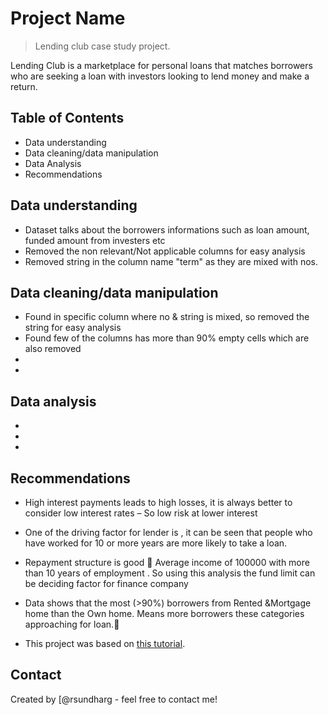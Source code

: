 # Project Name
> Lending club case study project.

Lending Club is a marketplace for personal loans that matches borrowers who are seeking a loan with investors looking to lend money and make a return. 


## Table of Contents
* Data understanding 
* Data cleaning/data manipulation
* Data Analysis
* Recommendations



## Data understanding

- Dataset talks about the borrowers informations such as loan amount, funded amount from investers etc
- Removed the non relevant/Not applicable columns for easy analysis
- Removed string in the column name "term" as they are mixed with nos.


<!-- You don't have to answer all the questions - just the ones relevant to your project. -->

## Data cleaning/data manipulation
- Found in specific column where no & string is mixed, so removed the string for easy analysis
- Found few of the columns has more than 90% empty cells which are also removed
- 
- 

<!-- You don't have to answer all the questions - just the ones relevant to your project. -->


## Data analysis
- 
- 
- 

<!-- As the libraries versions keep on changing, it is recommended to mention the version of library used in this project -->

## Recommendations

- High interest payments leads to high losses,  it is always better to consider low interest rates – So low risk at lower interest
- One of the driving factor for lender is , it can be seen that people who have worked for 10 or more years are more likely to take a loan. 
- Repayment structure is good  Average income of 100000 with more than 10 years of employment . So using this analysis the fund limit  can be  deciding factor for      finance company
- Data shows that the most (>90%) borrowers from Rented &Mortgage home than the Own home. Means more borrowers these categories approaching for loan.




- This project was based on [this tutorial](https://www.example.com).


## Contact
Created by [@rsundharg -  feel free to contact me!


<!-- Optional -->
<!-- ## License -->
<!-- This project is open source and available under the [... License](). -->

<!-- You don't have to include all sections - just the one's relevant to your project -->
